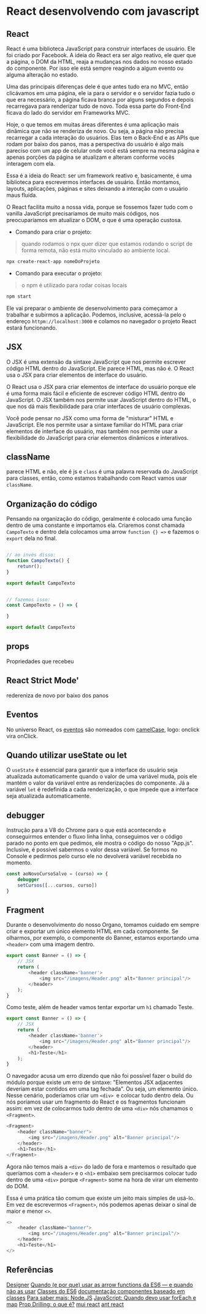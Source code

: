 # React desenvolvendo com javascript

## React

React é uma biblioteca JavaScript para construir interfaces de usuário. Ele foi criado por Facebook.
A ideia do React era ser algo reativo, ele quer que a página, o DOM da HTML, reaja a mudanças nos dados no nosso estado do componente. Por isso ele está sempre reagindo a algum evento ou alguma alteração no estado.

Uma das principais diferenças dele é que antes tudo era no MVC, então clicávamos em uma página, ele ia para o servidor e o servidor fazia tudo o que era necessário, a página ficava branca por alguns segundos e depois recarregava para renderizar tudo de novo. Toda essa parte do Front-End ficava do lado do servidor em Frameworks MVC.

Hoje, o que temos em muitas áreas diferentes é uma aplicação mais dinâmica que não se renderiza de novo. Ou seja, a página não precisa recarregar a cada interação do usuários. Elas tem o Back-End e as APIs que rodam por baixo dos panos, mas a perspectiva do usuário é algo mais pareciso com um app de celular onde você está sempre na mesma página e apenas porções da página se atualizam e alteram conforme vocês interagem com ela.

Essa é a ideia do React: ser um framework reativo e, basicamente, é uma biblioteca para escrevermos interfaces de usuário. Então montamos, layouts, aplicações, páginas e sites deixando a interação com o usuário maus fluída.

O React facilita muito a nossa vida, porque se fossemos fazer tudo com o vanilla JavaScript precisaríamos de muito mais códigos, nos preocuparíamos em atualizar o DOM, o que é uma operação custosa.

- Comando para criar o projeto:

> quando rodamos o npx quer dizer que estamos rodando o script de forma remota, não está muito vinculado ao ambiente local.

```bash
npx create-react-app nomeDoProjeto
```

- Comando para executar o projeto:

> o npm é utilizado para rodar coisas locais

```bash
npm start
```

Ele vai preparar o ambiente de desenvolvimento para começamor a trabalhar e subirmos a aplicação. Podemos, inclusive, acessá-la pelo o endereço `httpm://localhost:3000` e colamos no navegador o projeto React estará funcionando.

## JSX

O JSX é uma extensão da sintaxe JavaScript que nos permite escrever código HTML dentro do JavaScript. Ele parece HTML, mas não é. O React usa o JSX para criar elementos de interface do usuário.

O React usa o JSX para criar elementos de interface do usuário porque ele é uma forma mais fácil e eficiente de escrever código HTML dentro do JavaScript. O JSX também nos permite usar JavaScript dentro do HTML, o que nos dá mais flexibilidade para criar interfaces de usuário complexas.

Você pode pensar no JSX como uma forma de "misturar" HTML e JavaScript. Ele nos permite usar a sintaxe familiar do HTML para criar elementos de interface do usuário, mas também nos permite usar a flexibilidade do JavaScript para criar elementos dinâmicos e interativos.

## className

parece HTML e não, ele é js e `class` é uma palavra reservada do JavaScript para classes, então, como estamos trabalhando com React vamos usar `className`.

## Organização do código

Pensando na organização do código, geralmente é colocado uma função dentro de uma constante e importamos ela. Criaremos const chamada `CampoTexto` e dentro dela colocamos uma arrow `function {} =>` e fazemos o `export` dela no final.

```js

// ao invés disso:
function CampoTexto() {
    retunr();
}

export default CampoTexto


// fazemos isso:
const CampoTexto = () => {

}

export default CampoTexto
```

## props

Propriedades que recebeu

## React Strict Mode'

redereniza de novo por baixo dos panos

## Eventos

No universo React, os [eventos](https://developer.mozilla.org/en-US/docs/Web/Events) são nomeados com [camelCase](https://www.alura.com.br/artigos/convencoes-nomenclatura-camel-pascal-kebab-snake-case), logo: onclick vira onClick.

## Quando utilizar useState ou let

 O `useState` é essencial para garantir que a interface do usuário seja atualizada automaticamente quando o valor de uma variável muda, pois ele mantém o valor da variável entre as renderizações do componente. Já a variável `let` é redefinida a cada renderização, o que impede que a interface seja atualizada automaticamente.

## debugger

Instrução para a V8 do Chrome para o que está acontecendo e conseguirmos entender o fluxo linha linha, conseguimos ver o código parado no ponto em que pedimos, ele mostra o código do nosso "App.js". Inclusive, é possível sabermos o valor dessa variável. Se formos no Console e pedirmos pelo curso ele no devolverá variável recebida no momento.

```js
const aoNovoCursoSalvo = (curso) => {
    debugger
    setCursos([...cursos, curso])
}
```

## Fragment

Durante o desenvolvimento do nosso Organo, tomamos cuidado em sempre criar e exportar um único elemento HTML em cada componente. Se olharmos, por exemplo, o componente do Banner, estamos exportando uma `<header>` com uma imagem dentro.

```js
export const Banner = () => {
    // JSX
    return (
        <header className='banner'>
            <img src="/imagens/Header.png" alt="Banner principal"/>
        </header>
    );
}
```

Como teste, além de header vamos tentar exportar um `h1` chamado Teste.

```js
export const Banner = () => {
    // JSX
    return (
        <header className='banner'>
            <img src="/imagens/Header.png" alt="Banner principal"/>
        </header>
        <h1>Teste</h1>
    );
}
```

O navegador acusa um erro dizendo que não foi possível fazer o build do módulo porque existe um erro de sintaxe: "Elementos JSX adjacentes deveriam estar contidos em uma tag fechada". Ou seja, um elemento único. Nesse cenário, poderíamos criar um `<div> `e colocar tudo dentro dela. Ou nós poríamos usar um fragmento do React e os fragmentos funcionam assim: em vez de colocarmos tudo dentro de uma `<div>` nós chamamos o `<Fragment>`.

```js
<Fragment>
    <header className="banner">
        <img src="/imagens/Header.png" alt="Banner principal"/>
    </header>
    <h1>Teste</h1>
</Fragment>
```

Agora não temos mais a `<div>` do lado de fora e mantemos o resultado que queríamos com a `<header>` e o `<h1>` embaixo sem precisarmos colocar tudo dentro de uma `<div>` porque `<Fragment>` some na hora de virar um elemento do DOM.

Essa é uma prática tão comum que existe um jeito mais simples de usá-lo. Em vez de escrevermos `<Fragment>`, nós podemos apenas deixar o sinal de maior e menor `<>`.

```js
<>
    <header className="banner">
        <img src="/imagens/Header.png" alt="Banner principal"/>
    </header>
    <h1>Teste</h1>
</>
```

## Referências

[Designer](https://www.figma.com/design/T6BLI1HfB81eYOiVgpqQz7/Projeto-Intro-ao-React?node-id=134-128&t=VrhN3ohahfTBU92b-0)
[Quando (e por que) usar as arrow functions da ES6 — e quando não as usar](https://www.freecodecamp.org/portuguese/news/quando-e-por-que-usar-as-arrow-functions-da-es6-e-quando-nao-as-usar/)
[Classes do ES6](https://cursos.alura.com.br/course/javascript-orientacao-a-objetos)
[documentação componentes baseado em classes](https://pt-br.react.dev/reference/react/Component#defining-a-class-component)
[Para saber mais: Node.JS](https://www.hipsters.tech/o-que-e-node-js/)
[JavaScript: Quando devo usar forEach e map](https://www.alura.com.br/artigos/javascript-quando-devo-usar-foreach-e-map)
[Prop Drilling: o que é?](https://www.alura.com.br/artigos/prop-drilling-no-react-js)
[mui react](https://mui.com/)
[ant react](https://ant.design/docs/react/introduce)
